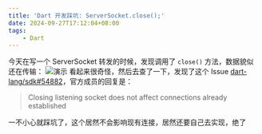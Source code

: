 ```yaml
---
title: 'Dart 开发踩坑: ServerSocket.close();'
date: 2024-09-27T17:12:04+08:00
tags:
    - Dart
---
```

今天在写一个 ServerSocket 转发的时候，发现调用了 `close()` 方法，数据貌似还在传输：
![演示](https://apac-cloudflare-r2.img.1l1.icu/2024/09/27/66f67762f3db2.webp)
看起来很奇怪，然后去查了一下，发现了这个 Issue [dart-lang/sdk#54882](https://github.com/dart-lang/sdk/issues/54882)，官方成员的回复是：

> Closing listening socket does not affect connections already established

一不小心就踩坑了，这个居然不会影响现有连接，居然还要自己去实现，绝了
